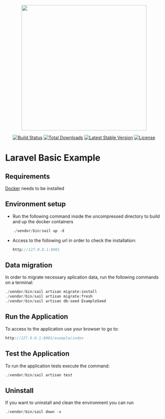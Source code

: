<p align="center"><a href="https://laravel.com" target="_blank"><img src="https://raw.githubusercontent.com/laravel/art/master/logo-lockup/5%20SVG/2%20CMYK/1%20Full%20Color/laravel-logolockup-cmyk-red.svg" width="400"></a></p>

<p align="center">
<a href="https://travis-ci.org/laravel/framework"><img src="https://travis-ci.org/laravel/framework.svg" alt="Build Status"></a>
<a href="https://packagist.org/packages/laravel/framework"><img src="https://img.shields.io/packagist/dt/laravel/framework" alt="Total Downloads"></a>
<a href="https://packagist.org/packages/laravel/framework"><img src="https://img.shields.io/packagist/v/laravel/framework" alt="Latest Stable Version"></a>
<a href="https://packagist.org/packages/laravel/framework"><img src="https://img.shields.io/packagist/l/laravel/framework" alt="License"></a>
</p>

# Laravel Basic Example

## **Requirements**

[Docker](https://docs.docker.com/get-docker/) needs to be installed

## **Environment setup**

- Run the following command inside the uncompressed directory to build and up the docker containers

    ```php
    ./vendor/bin/sail up -d
    ```

- Access to the following url in order to check the installation:

    ```php
    http://127.0.0.1:8001
    ```


## **Data migration**

In order to migrate necessary aplication data, run the following commands on a terminal:

```php
./vendor/bin/sail artisan migrate:install
./vendor/bin/sail artisan migrate:fresh
./vendor/bin/sail artisan db:seed ExampleSeed
```

## **Run the Application**

To access to the application use your browser to go to:

```php
http://127.0.0.1:8001/example/index
```

## **Test the Application**
To run the application tests execute the command:

```php
./vendor/bin/sail artisan test
```

## Uninstall

If you want to uninstall and clean the environment you can run

```php
./vendor/bin/sail down -v
```
